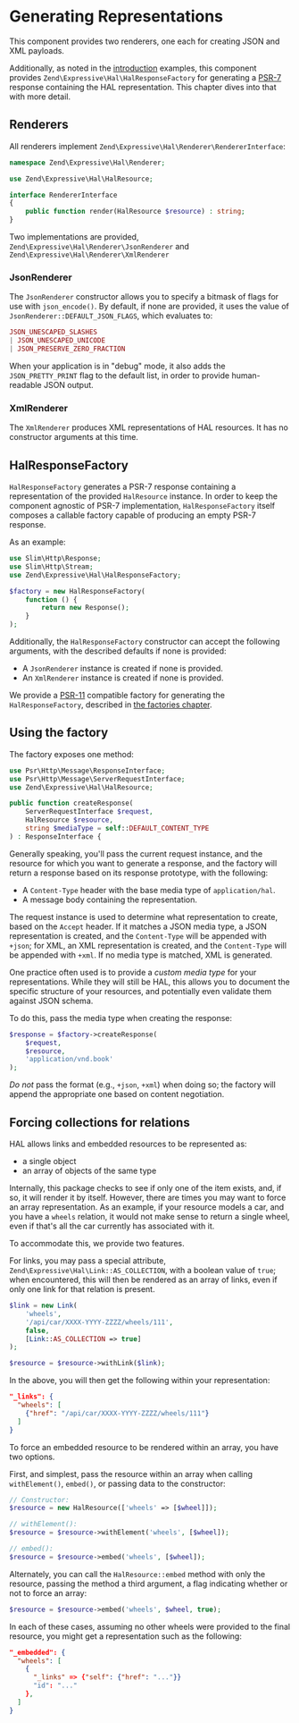 # Generating Representations

This component provides two renderers, one each for creating JSON and XML
payloads.

Additionally, as noted in the [introduction](intro.md) examples, this component
provides `Zend\Expressive\Hal\HalResponseFactory` for generating a
[PSR-7](https://www.php-fig.org/psr/psr-7/) response containing the HAL
representation. This chapter dives into that with more detail.

## Renderers

All renderers implement `Zend\Expressive\Hal\Renderer\RendererInterface`:

```php
namespace Zend\Expressive\Hal\Renderer;

use Zend\Expressive\Hal\HalResource;

interface RendererInterface
{
    public function render(HalResource $resource) : string;
}
```

Two implementations are provided, `Zend\Expressive\Hal\Renderer\JsonRenderer` and
`Zend\Expressive\Hal\Renderer\XmlRenderer`

### JsonRenderer

The `JsonRenderer` constructor allows you to specify a bitmask of flags for use
with `json_encode()`. By default, if none are provided, it uses the value of
`JsonRenderer::DEFAULT_JSON_FLAGS`, which evaluates to:

```php
JSON_UNESCAPED_SLASHES
| JSON_UNESCAPED_UNICODE
| JSON_PRESERVE_ZERO_FRACTION
```

When your application is in "debug" mode, it also adds the `JSON_PRETTY_PRINT`
flag to the default list, in order to provide human-readable JSON output.

### XmlRenderer

The `XmlRenderer` produces XML representations of HAL resources. It has no
constructor arguments at this time.

## HalResponseFactory

`HalResponseFactory` generates a PSR-7 response containing a representation of
the provided `HalResource` instance. In order to keep the component agnostic of
PSR-7 implementation, `HalResponseFactory` itself composes a callable factory
capable of producing an empty PSR-7 response.

As an example:

```php
use Slim\Http\Response;
use Slim\Http\Stream;
use Zend\Expressive\Hal\HalResponseFactory;

$factory = new HalResponseFactory(
    function () {
        return new Response();
    }
);
```

Additionally, the `HalResponseFactory` constructor can accept the following
arguments, with the described defaults if none is provided:

- A `JsonRenderer` instance is created if none is provided.
- An `XmlRenderer` instance is created if none is provided.

We provide a [PSR-11](https://www.php-fig.org/psr/psr-11) compatible factory for
generating the `HalResponseFactory`, described in [the factories
chapter](factories.md#zendexpressivehalhalresponsefactoryfactory).

## Using the factory

The factory exposes one method:

```php
use Psr\Http\Message\ResponseInterface;
use Psr\Http\Message\ServerRequestInterface;
use Zend\Expressive\Hal\HalResource;

public function createResponse(
    ServerRequestInterface $request,
    HalResource $resource,
    string $mediaType = self::DEFAULT_CONTENT_TYPE
) : ResponseInterface {
```

Generally speaking, you'll pass the current request instance, and the resource
for which you want to generate a response, and the factory will return a
response based on its response prototype, with the following:

- A `Content-Type` header with the base media type of `application/hal`.
- A message body containing the representation.

The request instance is used to determine what representation to create, based
on the `Accept` header. If it matches a JSON media type, a JSON representation
is created, and the `Content-Type` will be appended with `+json`; for XML, an
XML representation is created, and the `Content-Type` will be appended with
`+xml`. If no media type is matched, XML is generated.

One practice often used is to provide a _custom media type_ for your
representations. While they will still be HAL, this allows you to document the
specific structure of your resources, and potentially even validate them against
JSON schema.

To do this, pass the media type when creating the response:

```php
$response = $factory->createResponse(
    $request,
    $resource,
    'application/vnd.book'
);
```

_Do not_ pass the format (e.g., `+json`, `+xml`) when doing so; the factory will
append the appropriate one based on content negotiation.

## Forcing collections for relations

HAL allows links and embedded resources to be represented as:

- a single object
- an array of objects of the same type

Internally, this package checks to see if only one of the item exists, and, if
so, it will render it by itself. However, there are times you may want to force
an array representation. As an example, if your resource models a car, and you
have a `wheels` relation, it would not make sense to return a single wheel, even
if that's all the car currently has associated with it.

To accommodate this, we provide two features.

For links, you may pass a special attribute, `Zend\Expressive\Hal\Link::AS_COLLECTION`,
with a boolean value of `true`; when encountered, this will then be rendered as
an array of links, even if only one link for that relation is present.

```php
$link = new Link(
    'wheels',
    '/api/car/XXXX-YYYY-ZZZZ/wheels/111',
    false,
    [Link::AS_COLLECTION => true]
);

$resource = $resource->withLink($link);
```

In the above, you will then get the following within your representation:

```json
"_links": {
  "wheels": [
    {"href": "/api/car/XXXX-YYYY-ZZZZ/wheels/111"}
  ]
}
```

To force an embedded resource to be rendered within an array, you have two
options.

First, and simplest, pass the resource within an array when calling
`withElement()`, `embed()`, or passing data to the constructor:

```php
// Constructor:
$resource = new HalResource(['wheels' => [$wheel]]);

// withElement():
$resource = $resource->withElement('wheels', [$wheel]);

// embed():
$resource = $resource->embed('wheels', [$wheel]);
```

Alternately, you can call the `HalResource::embed` method with only the
resource, passing the method a third argument, a flag indicating whether or not
to force an array:

```php
$resource = $resource->embed('wheels', $wheel, true);
```

In each of these cases, assuming no other wheels were provided to the final
resource, you might get a representation such as the following:

```json
"_embedded": {
  "wheels": [
    {
      "_links" => {"self": {"href": "..."}}
      "id": "..."
    },
  ]
}
```
